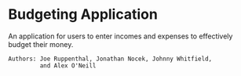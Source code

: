 
# Budgeting Application
An application for users to enter incomes and
    expenses to effectively budget their money.

    Authors: Joe Ruppenthal, Jonathan Nocek, Johnny Whitfield,
             and Alex O'Neill